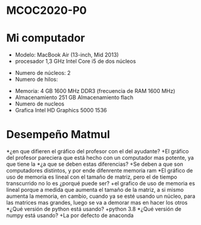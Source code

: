 # MCOC2020-P0

# Mi computador

* Modelo: MacBook Air (13-inch, Mid 2013)
* procesador 1,3 GHz Intel Core i5 de dos núcleos
+ Numero de núcleos: 2
+ Numero de hilos:

* Memoria: 4 GB 1600 MHz DDR3 (frecuencia de RAM 1600 MHz)
* Almacenamiento 251 GB Almacenamiento flach
* Numero de nucleos
* Grafica Intel HD Graphics 5000 1536

# Desempeño Matmul

*¿en que difieren el gráfico del profesor con el del ayudante?
+El gráfico del profesor pareciera que está hecho con un computador mas potente, ya que tiene la 
*¿a que se deben estas diferencias?
+Se deben a que son computadores distintos, y por ende difenrente memoria ram
*El gráfico de uso de memoria es lineal con el tamaño de matriz, pero el de tiempo transcurrido no lo es ¿porqué puede ser?
+el grafico de uso de memoria es lineal porque a medida que aumenta el tamaño de la matriz, a si mismo aumenta la memoria, en cambio, cuando ya se esté usando un núcleo, para las matrices mas grandes, luego se va a demorar mas en  hacer los otros 
*¿Qué versión de python está usando?
+python 3.8
*¿Qué versión de numpy está usando?
+La por defecto de anaconda
